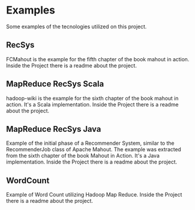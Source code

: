 # Examples
Some examples of the tecnologies utilized on this project.

## RecSys

FCMahout is the example for the fifth chapter of the book mahout in action. 
Inside the Project there is a readme about the project.

## MapReduce RecSys Scala

hadoop-wiki is the example for the sixth chapter of the book mahout in action. It's a Scala implementation. 
Inside the Project there is a readme about the project.

## MapReduce RecSys Java

Example of the initial phase of a Recommender System, similar to the RecommenderJob class of Apache Mahout. The example was extracted from the sixth chapter of the book Mahout in Action. It's a Java implementation.
Inside the Project there is a readme about the project.

## WordCount

Example of Word Count utilizing Hadoop Map Reduce. Inside the Project there is
a readme about the project.


